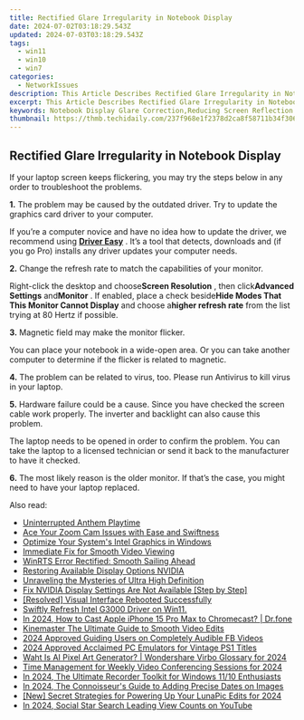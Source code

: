 ```yaml
---
title: Rectified Glare Irregularity in Notebook Display
date: 2024-07-02T03:18:29.543Z
updated: 2024-07-03T03:18:29.543Z
tags:
  - win11
  - win10
  - win7
categories:
  - NetworkIssues
description: This Article Describes Rectified Glare Irregularity in Notebook Display
excerpt: This Article Describes Rectified Glare Irregularity in Notebook Display
keywords: Notebook Display Glare Correction,Reducing Screen Reflection Issues,Anti-Glare Technology for Laptops,Fixing Brightness Imbalances on Laptop Screens,Eliminating Visual Disturbances From Notebook Displays,Improving Notebook Display Quality and Clarity,Glare Reduction Solutions for Portable Devices
thumbnail: https://thmb.techidaily.com/237f968e1f2378d2ca8f58711b34f30634497fa9b29838c074677a1e86056393.jpg
---
```


## Rectified Glare Irregularity in Notebook Display

 If your laptop screen keeps flickering, you may try the steps below in any order to troubleshoot the problems.

**1.** The problem may be caused by the outdated driver. Try to update the graphics card driver to your computer.

 If you’re a computer novice and have no idea how to update the driver, we recommend using [**Driver Easy**](https://tools.techidaily.com/drivereasy/download/) . It’s a tool that detects, downloads and (if you go Pro) installs any driver updates your computer needs.

**2.** Change the refresh rate to match the capabilities of your monitor.

 Right-click the desktop and choose**Screen Resolution** , then click**Advanced Settings** and**Monitor** . If enabled, place a check beside**Hide Modes That This Monitor Cannot Display** and choose a**higher refresh rate** from the list trying at 80 Hertz if possible.

**3.** Magnetic field may make the monitor flicker.

 You can place your notebook in a wide-open area. Or you can take another computer to determine if the flicker is related to magnetic.

**4.** The problem can be related to virus, too. Please run Antivirus to kill virus in your laptop.

**5.** Hardware failure could be a cause. Since you have checked the screen cable work properly. The inverter and backlight can also cause this problem.

 The laptop needs to be opened in order to confirm the problem. You can take the laptop to a licensed technician or send it back to the manufacturer to have it checked.

**6.** The most likely reason is the older monitor. If that’s the case, you might need to have your laptop replaced.

<ins class="adsbygoogle"
     style="display:block"
     data-ad-format="autorelaxed"
     data-ad-client="ca-pub-7571918770474297"
     data-ad-slot="1223367746"></ins>



<ins class="adsbygoogle"
     style="display:block"
     data-ad-client="ca-pub-7571918770474297"
     data-ad-slot="8358498916"
     data-ad-format="auto"
     data-full-width-responsive="true"></ins>

<span class="atpl-alsoreadstyle">Also read:</span>
<div><ul>
<li><a href="https://network-issues.techidaily.com/uninterrupted-anthem-playtime/"><u>Uninterrupted Anthem Playtime</u></a></li>
<li><a href="https://network-issues.techidaily.com/ace-your-zoom-cam-issues-with-ease-and-swiftness/"><u>Ace Your Zoom Cam Issues with Ease and Swiftness</u></a></li>
<li><a href="https://network-issues.techidaily.com/optimize-your-systems-intel-graphics-in-windows/"><u>Optimize Your System's Intel Graphics in Windows</u></a></li>
<li><a href="https://network-issues.techidaily.com/immediate-fix-for-smooth-video-viewing/"><u>Immediate Fix for Smooth Video Viewing</u></a></li>
<li><a href="https://network-issues.techidaily.com/winrts-error-rectified-smooth-sailing-ahead/"><u>WinRTS Error Rectified: Smooth Sailing Ahead</u></a></li>
<li><a href="https://network-issues.techidaily.com/restoring-available-display-options-nvidia/"><u>Restoring Available Display Options NVIDIA</u></a></li>
<li><a href="https://network-issues.techidaily.com/unraveling-the-mysteries-of-ultra-high-definition/"><u>Unraveling the Mysteries of Ultra High Definition</u></a></li>
<li><a href="https://network-issues.techidaily.com/fix-nvidia-display-settings-are-not-available-step-by-step/"><u>Fix NVIDIA Display Settings Are Not Available [Step by Step]</u></a></li>
<li><a href="https://network-issues.techidaily.com/resolved-visual-interface-rebooted-successfully/"><u>[Resolved] Visual Interface Rebooted Successfully</u></a></li>
<li><a href="https://network-issues.techidaily.com/1719974778167-swiftly-refresh-intel-g3000-driver-on-win11/"><u>Swiftly Refresh Intel G3000 Driver on Win11.</u></a></li>
<li><a href="https://screen-mirror.techidaily.com/in-2024-how-to-cast-apple-iphone-15-pro-max-to-chromecast-drfone-by-drfone-ios/"><u>In 2024, How to Cast Apple iPhone 15 Pro Max to Chromecast? | Dr.fone</u></a></li>
<li><a href="https://extra-tips.techidaily.com/kinemaster-the-ultimate-guide-to-smooth-video-edits/"><u>Kinemaster  The Ultimate Guide to Smooth Video Edits</u></a></li>
<li><a href="https://facebook-videos.techidaily.com/2024-approved-guiding-users-on-completely-audible-fb-videos/"><u>2024 Approved  Guiding Users on Completely Audible FB Videos</u></a></li>
<li><a href="https://screen-capture.techidaily.com/2024-approved-acclaimed-pc-emulators-for-vintage-ps1-titles/"><u>2024 Approved  Acclaimed PC Emulators for Vintage PS1 Titles</u></a></li>
<li><a href="https://ai-voice-clone.techidaily.com/waht-is-ai-pixel-art-generator-wondershare-virbo-glossary-for-2024/"><u>Waht Is AI Pixel Art Generator? | Wondershare Virbo Glossary for 2024</u></a></li>
<li><a href="https://screen-mirroring-recording.techidaily.com/time-management-for-weekly-video-conferencing-sessions-for-2024/"><u>Time Management for Weekly Video Conferencing Sessions for 2024</u></a></li>
<li><a href="https://screen-activity-recording.techidaily.com/in-2024-the-ultimate-recorder-toolkit-for-windows-1110-enthusiasts/"><u>In 2024, The Ultimate Recorder Toolkit for Windows 11/10 Enthusiasts</u></a></li>
<li><a href="https://fox-access.techidaily.com/in-2024-the-connoisseurs-guide-to-adding-precise-dates-on-images/"><u>In 2024, The Connoisseur's Guide to Adding Precise Dates on Images</u></a></li>
<li><a href="https://fox-glue.techidaily.com/new-secret-strategies-for-powering-up-your-lunapic-edits-for-2024/"><u>[New] Secret Strategies for Powering Up Your LunaPic Edits for 2024</u></a></li>
<li><a href="https://youtube-help.techidaily.com/in-2024-social-star-search-leading-view-counts-on-youtube/"><u>In 2024, Social Star Search  Leading View Counts on YouTube</u></a></li>
</ul></div>
